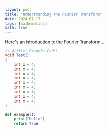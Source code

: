 ```yaml
---
layout: post
title: "Understanding the Fourier Transform"
date: 2024-01-17
tags: [mathematics]
math: true
---
```


Here's an introduction to the Fourier Transform...

```cs
// @title: Example Code!
void Test()
{
    int x = 4;
    int x = 4;
    int x = 4;
    int x = 4;
    int x = 4;
    int x = 4;
    int x = 4;
    int x = 4;
    int x = 4;
}
```

```python
def example():
    print("Hello")
    return True
```